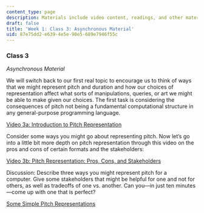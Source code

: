 ```yaml
---
content_type: page
description: Materials include video content, readings, and other materials.
draft: false
title: 'Week 1: Class 3: Asynchronous Material'
uid: 87e75dd2-e639-4e5e-90e5-689e7946f55c
---
```

### **Class 3**

*Asynchronous Material*

We will switch back to our first real topic to encourage us to think of ways that we might represent pitch and duration and how our choices of representation affect what sorts of manipulations, queries, or art we might be able to make given our choices. The first task is considering the consequences of pitch not being a fundamental computational structure in any general-purpose programming language.

[Video 3a: Introduction to Pitch Representation](https://draft.ocw.mit.edu/courses/21m-383-computational-music-theory-and-analysis-spring-2023/resources/21m283_video_3a_mp4/)

Consider some ways you might go about representing pitch. Now let’s go into a little bit more depth on pitch representation through this video on the pros and cons of certain formats and the stakeholders: 

[Video 3b: Pitch Representation: Pros, Cons, and Stakeholders](https://draft.ocw.mit.edu/courses/21m-383-computational-music-theory-and-analysis-spring-2023/resources/21m283_video_3b_mp4/)

Discussion: Describe three ways you might represent pitch for a computer. Give some stakeholders that might be helpful for one and not for others, as well as tradeoffs of one vs. another. Can you—in just ten minutes—come up with one that is perfect?

[Some Simple Pitch Representations](https://draft.ocw.mit.edu/courses/21m-383-computational-music-theory-and-analysis-spring-2023/pages/some-simple-pitch-representations/)